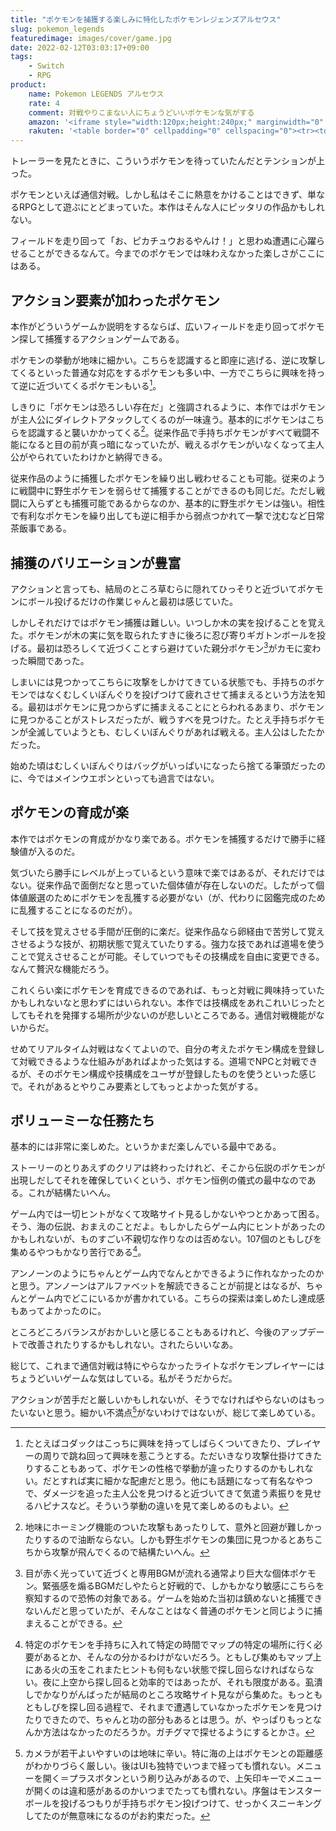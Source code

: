 ```yaml
---
title: "ポケモンを捕獲する楽しみに特化したポケモンレジェンズアルセウス"
slug: pokemon_legends
featuredimage: images/cover/game.jpg
date: 2022-02-12T03:03:17+09:00
tags:
    - Switch
    - RPG
product:
    name: Pokemon LEGENDS アルセウス 
    rate: 4
    comment: 対戦やりこまない人にちょうどいいポケモンな気がする
    amazon: '<iframe style="width:120px;height:240px;" marginwidth="0" marginheight="0" scrolling="no" frameborder="0" src="//rcm-fe.amazon-adsystem.com/e/cm?lt1=_blank&bc1=000000&IS2=1&bg1=FFFFFF&fc1=000000&lc1=0000FF&t=illusionspace-22&language=ja_JP&o=9&p=8&l=as4&m=amazon&f=ifr&ref=as_ss_li_til&asins=B09CL1FNQQ&linkId=fb310b1ce7f343a6ef558ef73462c87c"></iframe>'
    rakuten: '<table border="0" cellpadding="0" cellspacing="0"><tr><td><div style="border:1px solid #95a5a6;border-radius:.75rem;background-color:#FFFFFF;width:504px;margin:0px;padding:5px;text-align:center;overflow:hidden;"><table><tr><td style="width:240px"><a href="https://hb.afl.rakuten.co.jp/ichiba/11acbc01.369b1bf6.11acbc02.cabf9fe9/?pc=https%3A%2F%2Fitem.rakuten.co.jp%2Fbook%2F16855833%2F&link_type=picttext&ut=eyJwYWdlIjoiaXRlbSIsInR5cGUiOiJwaWN0dGV4dCIsInNpemUiOiIyNDB4MjQwIiwibmFtIjoxLCJuYW1wIjoicmlnaHQiLCJjb20iOjEsImNvbXAiOiJkb3duIiwicHJpY2UiOjEsImJvciI6MSwiY29sIjoxLCJiYnRuIjoxLCJwcm9kIjowLCJhbXAiOmZhbHNlfQ%3D%3D" target="_blank" rel="nofollow sponsored noopener" style="word-wrap:break-word;"  ><img src="https://hbb.afl.rakuten.co.jp/hgb/11acbc01.369b1bf6.11acbc02.cabf9fe9/?me_id=1213310&item_id=20444087&pc=https%3A%2F%2Fthumbnail.image.rakuten.co.jp%2F%400_mall%2Fbook%2Fcabinet%2F8433%2F2100012488433_1_3.jpg%3F_ex%3D240x240&s=240x240&t=picttext" border="0" style="margin:2px" alt="[商品価格に関しましては、リンクが作成された時点と現時点で情報が変更されている場合がございます。]" title="[商品価格に関しましては、リンクが作成された時点と現時点で情報が変更されている場合がございます。]"></a></td><td style="vertical-align:top;width:248px;"><p style="font-size:12px;line-height:1.4em;text-align:left;margin:0px;padding:2px 6px;word-wrap:break-word"><a href="https://hb.afl.rakuten.co.jp/ichiba/11acbc01.369b1bf6.11acbc02.cabf9fe9/?pc=https%3A%2F%2Fitem.rakuten.co.jp%2Fbook%2F16855833%2F&link_type=picttext&ut=eyJwYWdlIjoiaXRlbSIsInR5cGUiOiJwaWN0dGV4dCIsInNpemUiOiIyNDB4MjQwIiwibmFtIjoxLCJuYW1wIjoicmlnaHQiLCJjb20iOjEsImNvbXAiOiJkb3duIiwicHJpY2UiOjEsImJvciI6MSwiY29sIjoxLCJiYnRuIjoxLCJwcm9kIjowLCJhbXAiOmZhbHNlfQ%3D%3D" target="_blank" rel="nofollow sponsored noopener" style="word-wrap:break-word;"  >【特典+他】Pokemon LEGENDS アルセウス(【楽天ブックスオリジナル特典】ポーチ+【早期購入外付特典】プロモカード「アルセウスV」 ×1+他)</a><br><span >価格：6578円（税込、送料無料)</span> <span style="color:#BBB">(2022/2/3時点)</span></p><div style="margin:10px;"><a href="https://hb.afl.rakuten.co.jp/ichiba/11acbc01.369b1bf6.11acbc02.cabf9fe9/?pc=https%3A%2F%2Fitem.rakuten.co.jp%2Fbook%2F16855833%2F&link_type=picttext&ut=eyJwYWdlIjoiaXRlbSIsInR5cGUiOiJwaWN0dGV4dCIsInNpemUiOiIyNDB4MjQwIiwibmFtIjoxLCJuYW1wIjoicmlnaHQiLCJjb20iOjEsImNvbXAiOiJkb3duIiwicHJpY2UiOjEsImJvciI6MSwiY29sIjoxLCJiYnRuIjoxLCJwcm9kIjowLCJhbXAiOmZhbHNlfQ%3D%3D" target="_blank" rel="nofollow sponsored noopener" style="word-wrap:break-word;"  ><img src="https://static.affiliate.rakuten.co.jp/makelink/rl.svg" style="float:left;max-height:27px;width:auto;margin-top:0"></a><a href="https://hb.afl.rakuten.co.jp/ichiba/11acbc01.369b1bf6.11acbc02.cabf9fe9/?pc=https%3A%2F%2Fitem.rakuten.co.jp%2Fbook%2F16855833%2F%3Fscid%3Daf_pc_bbtn&link_type=picttext&ut=eyJwYWdlIjoiaXRlbSIsInR5cGUiOiJwaWN0dGV4dCIsInNpemUiOiIyNDB4MjQwIiwibmFtIjoxLCJuYW1wIjoicmlnaHQiLCJjb20iOjEsImNvbXAiOiJkb3duIiwicHJpY2UiOjEsImJvciI6MSwiY29sIjoxLCJiYnRuIjoxLCJwcm9kIjowLCJhbXAiOmZhbHNlfQ==" target="_blank" rel="nofollow sponsored noopener" style="word-wrap:break-word;"  ><div style="float:right;width:41%;height:27px;background-color:#bf0000;color:#fff!important;font-size:12px;font-weight:500;line-height:27px;margin-left:1px;padding: 0 12px;border-radius:16px;cursor:pointer;text-align:center;">楽天で購入</div></a></div></td></tr></table></div><br><p style="color:#000000;font-size:12px;line-height:1.4em;margin:5px;word-wrap:break-word"></p></td></tr></table>'
---
```


トレーラーを見たときに、こういうポケモンを待っていたんだとテンションが上った。

ポケモンといえば通信対戦。しかし私はそこに熱意をかけることはできず、単なるRPGとして遊ぶにとどまっていた。本作はそんな人にピッタリの作品かもしれない。

フィールドを走り回って「お、ピカチュウおるやんけ！」と思わぬ遭遇に心躍らせることができるなんて。今までのポケモンでは味わえなかった楽しさがここにはある。

<!--more-->

## アクション要素が加わったポケモン

本作がどういうゲームか説明をするならば、広いフィールドを走り回ってポケモン探して捕獲するアクションゲームである。

ポケモンの挙動が地味に細かい。こちらを認識すると即座に逃げる、逆に攻撃してくるといった普通な対応をするポケモンも多い中、一方でこちらに興味を持って逆に近づいてくるポケモンもいる[^1]。

しきりに「ポケモンは恐ろしい存在だ」と強調されるように、本作ではポケモンが主人公にダイレクトアタックしてくるのが一味違う。基本的にポケモンはこちらを認識すると襲いかかってくる[^2]。従来作品で手持ちポケモンがすべて戦闘不能になると目の前が真っ暗になっていたが、戦えるポケモンがいなくなって主人公がやられていたわけかと納得できる。

従来作品のように捕獲したポケモンを繰り出し戦わせることも可能。従来のように戦闘中に野生ポケモンを弱らせて捕獲することができるのも同じだ。ただし戦闘に入らずとも捕獲可能であるからなのか、基本的に野生ポケモンは強い。相性で有利なポケモンを繰り出しても逆に相手から弱点つかれて一撃で沈むなど日常茶飯事である。

## 捕獲のバリエーションが豊富

アクションと言っても、結局のところ草むらに隠れてひっそりと近づいてポケモンにボール投げるだけの作業じゃんと最初は感じていた。

しかしそれだけではポケモン捕獲は難しい。いつしか木の実を投げることを覚えた。ポケモンが木の実に気を取られたすきに後ろに忍び寄りギガトンボールを投げる。最初は恐ろしくて近づくことすら避けていた親分ポケモン[^3]がカモに変わった瞬間であった。

しまいには見つかってこちらに攻撃をしかけてきている状態でも、手持ちのポケモンではなくむしくいぼんぐりを投げつけて疲れさせて捕まえるという方法を知る。最初はポケモンに見つからずに捕まえることにとらわれるあまり、ポケモンに見つかることがストレスだったが、戦うすべを見つけた。たとえ手持ちポケモンが全滅していようとも、むしくいぼんぐりがあれば戦える。主人公はしたたかだった。

始めた頃はむしくいぼんぐりはバッグがいっぱいになったら捨てる筆頭だったのに、今ではメインウエポンといっても過言ではない。

## ポケモンの育成が楽

本作ではポケモンの育成がかなり楽である。ポケモンを捕獲するだけで勝手に経験値が入るのだ。

気づいたら勝手にレベルが上っているという意味で楽ではあるが、それだけではない。従来作品で面倒だなと思っていた個体値が存在しないのだ。したがって個体値厳選のためにポケモンを乱獲する必要がない（が、代わりに図鑑完成のために乱獲することになるのだが）。

そして技を覚えさせる手間が圧倒的に楽だ。従来作品なら卵経由で苦労して覚えさせるような技が、初期状態で覚えていたりする。強力な技であれば道場を使うことで覚えさせることが可能。そしていつでもその技構成を自由に変更できる。なんて贅沢な機能だろう。

これくらい楽にポケモンを育成できるのであれば、もっと対戦に興味持っていたかもしれないなと思わずにはいられない。本作では技構成をあれこれいじったとしてもそれを発揮する場所が少ないのが悲しいところである。通信対戦機能がないからだ。

せめてリアルタイム対戦はなくてよいので、自分の考えたポケモン構成を登録して対戦できるような仕組みがあればよかった気はする。道場でNPCと対戦できるが、そのポケモン構成や技構成をユーザが登録したものを使うといった感じで。それがあるとやりこみ要素としてもっとよかった気がする。

## ボリューミーな任務たち

基本的には非常に楽しめた。というかまだ楽しんでいる最中である。

ストーリーのとりあえずのクリアは終わったけれど、そこから伝説のポケモンが出現しだしてそれを確保していくという、ポケモン恒例の儀式の最中なのである。これが結構たいへん。

ゲーム内では一切ヒントがなくて攻略サイト見るしかないやつとかあって困る。そう、海の伝説、おまえのことだよ。もしかしたらゲーム内にヒントがあったのかもしれないが、ものすごい不親切な作りなのは否めない。107個のともしびを集めるやつもかなり苦行である[^4]。

アンノーンのようにちゃんとゲーム内でなんとかできるように作れなかったのかと思う。アンノーンはアルファベットを解読できることが前提とはなるが、ちゃんとゲーム内でどこにいるかが書かれている。こちらの探索は楽しめたし達成感もあってよかったのに。

ところどころバランスがおかしいと感じることもあるけれど、今後のアップデートで改善されたりするかもしれない。されたらいいなあ。

総じて、これまで通信対戦は特にやらなかったライトなポケモンプレイヤーにはちょうどいいゲームな気はしている。私がそうだからだ。

アクションが苦手だと厳しいかもしれないが、そうでなければやらないのはもったいないと思う。細かい不満点[^5]がないわけではないが、総じて楽しめている。

[^1]: たとえばコダックはこっちに興味を持ってしばらくついてきたり、プレイヤーの周りで跳ね回って興味を惹こうとする。ただいきなり攻撃仕掛けてきたりすることもあって、ポケモンの性格で挙動が違ったりするのかもしれない。だとすれば実に細かな配慮だと思う。他にも話題になって有名なやつで、ダメージを追った主人公を見つけると近づいてきて気遣う素振りを見せるハピナスなど。そういう挙動の違いを見て楽しめるのもよい。
[^2]: 地味にホーミング機能のついた攻撃もあったりして、意外と回避が難しかったりするので油断ならない。しかも野生ポケモンの集団に見つかるとあちこちから攻撃が飛んでくるので結構たいへん。
[^3]: 目が赤く光っていて近づくと専用BGMが流れる通常より巨大な個体ポケモン。緊張感を煽るBGMだしやたらと好戦的で、しかもかなり敏感にこちらを察知するので恐怖の対象である。ゲームを始めた当初は鎮めないと捕獲できないんだと思っていたが、そんなことはなく普通のポケモンと同じように捕まえることができる。
[^4]: 特定のポケモンを手持ちに入れて特定の時間でマップの特定の場所に行く必要があるとか、そんなの分かるわけがないだろう。ともしび集めもマップ上にある火の玉をこれまたヒントも何もない状態で探し回らなければならない。夜に上空から探し回ると効率的ではあったが、それも限度がある。虱潰しでかなりがんばったが結局のところ攻略サイト見ながら集めた。もっともともしびを探し回る過程で、それまで遭遇していなかったポケモンを見つけたりできたので、ちゃんと功の部分もあるとは思う。が、やっぱりもっとなんか方法はなかったのだろうか。ガチグマで探せるようにするとかさ。
[^5]: カメラが若干よいやすいのは地味に辛い。特に海の上はポケモンとの距離感がわかりづらく厳しい。後はUIも独特でいつまで経っても慣れない。メニューを開く＝プラスボタンという刷り込みがあるので、上矢印キーでメニューが開くのは違和感があるのかいつまでたっても慣れない。序盤はモンスターボールを投げるつもりが手持ちポケモン投げつけて、せっかくスニーキングしてたのが無意味になるのがお約束だった。
